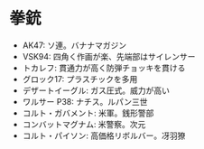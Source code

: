 # 拳銃
* AK47: ソ連。バナナマガジン
* VSK94: 四角く作画が楽、先端部はサイレンサー
* トカレフ: 貫通力が高く防弾チョッキを貫ける
* グロック17: プラスチックを多用
* デザートイーグル: ガス圧式。威力が高い
* ワルサー P38: ナチス。ルパン三世
* コルト・ガバメント: 米軍。銭形警部
* コンバットマグナム: 米警察。次元
* コルト・パイソン: 高価格リボルバー。冴羽獠
